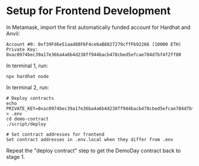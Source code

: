 # Setup for Frontend Development

In Metamask, import the first automatically funded account for Hardhat and Anvil:

```
Account #0: 0xf39Fd6e51aad88F6F4ce6aB8827279cffFb92266 (10000 ETH)
Private Key: 0xac0974bec39a17e36ba4a6b4d238ff944bacb478cbed5efcae784d7bf4f2ff80
```

In terminal 1, run:

```
npx hardhat node
```

In terminal 2, run:

```
# Deploy contracts
echo PRIVATE_KEY=0xac0974bec39a17e36ba4a6b4d238ff944bacb478cbed5efcae784d7bf4f2ff80 > .env
cd demo-contract
./script/deploy
```

```
# Set contract addresses for frontend
Set contract addresses in .env.local when they differ from .env
```

Repeat the "deploy contract" step to get the DemoDay contract back to stage 1.
